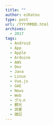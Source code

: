 ```yaml
---
title: ""
author: eiKatou
type: post
url: /YYYYMMDD.html
archives:
  - 2017
tags:
  - Android
  - App
  - Apple
  - Arduino
  - AWS 
  - Dev
  - Java
  - Linux
  - Vue.js
  - GAE
  - News
  - Web
  - グルメ
  - 観光
  - 読書
  - 雑記
---
```



<!--more-->